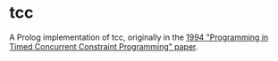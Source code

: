 # tcc
A Prolog implementation of tcc, originally in the [1994 "Programming in Timed Concurrent Constraint Programming" paper](http://link.springer.com/chapter/10.1007/978-3-642-85983-0_15).
